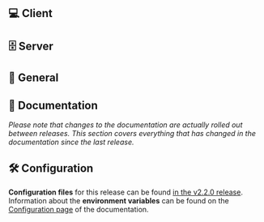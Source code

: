 ## 💻 Client

<!-- Changes to the client -->

## 🗄 Server

<!-- Changes to the server -->

## 📣 General

<!-- General changes which might affect both, client & server -->

## 📔 Documentation

_Please note that changes to the documentation are actually rolled out between releases. This section covers everything that has changed in the documentation since the last release._

<!-- Changes which affect the documentation -->

## 🛠 Configuration

**Configuration files** for this release can be found [in the v2.2.0 release](https://github.com/Dudrie/Tutor-Management-System/releases/download/2.2.0/config_2.2.0.zip). Information about the **environment variables** can be found on the [Configuration page](https://tms-uni-stuttgart.github.io/Tutor-Management-System/docs/setup/configuration/#environment-variables) of the documentation.

<!-- Include a link to the current config files OR a note that this release contains new config files. -->
